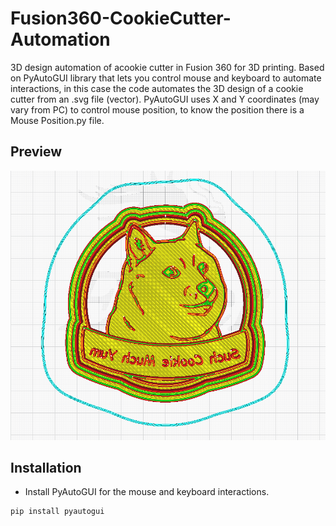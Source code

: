 # Fusion360-CookieCutter-Automation
3D design automation of acookie cutter in Fusion 360 for 3D printing. Based on PyAutoGUI library that lets you control mouse and keyboard to automate interactions, in this case the code automates the 3D design of a cookie cutter from an .svg file (vector). PyAutoGUI uses X and Y coordinates (may vary from PC) to control mouse position, to know the position there is a Mouse Position.py file.

## Preview
![Screenshot](Preview.png)

## Installation
- Install PyAutoGUI for the mouse and keyboard interactions.
```
pip install pyautogui
```